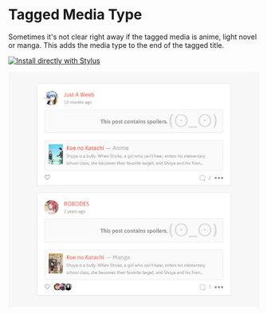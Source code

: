 # Tagged Media Type
Sometimes it's not clear right away if the tagged media is anime, light novel or manga. This adds the media type to the end of the tagged title.

[![Install directly with Stylus](https://img.shields.io/badge/Install%20directly%20with-Stylus-00adad.svg)](MY.USER.CSS)

![PlaceholderImage](kitsutaggedmediatype.jpg)
